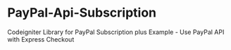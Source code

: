 # PayPal-Api-Subscription
Codeigniter Library for PayPal Subscription plus Example - Use PayPal API with Express Checkout
